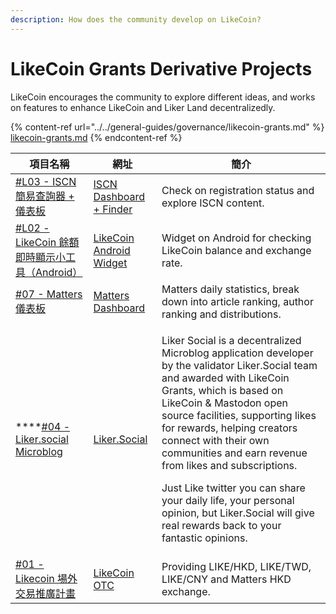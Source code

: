 ```yaml
---
description: How does the community develop on LikeCoin?
---
```


# LikeCoin Grants Derivative Projects

LikeCoin encourages the community to explore different ideas, and works on features to enhance LikeCoin and Liker Land decentralizedly.

{% content-ref url="../../general-guides/governance/likecoin-grants.md" %}
[likecoin-grants.md](../../general-guides/governance/likecoin-grants.md)
{% endcontent-ref %}

| **項目名稱**                                                                                                                       | **網址**                                                                                                                 | **簡介**                                                                                                                                                                                                                                                                                                                                                                                                                                                                                                 |
| ------------------------------------------------------------------------------------------------------------------------------ | ---------------------------------------------------------------------------------------------------------------------- | ------------------------------------------------------------------------------------------------------------------------------------------------------------------------------------------------------------------------------------------------------------------------------------------------------------------------------------------------------------------------------------------------------------------------------------------------------------------------------------------------------ |
| [#L03 - ISCN 簡易查詢器 + 儀表板](https://www.notion.so/L03-ISCN-38874936923548a88450af1651eeccf6)                                     | [ISCN Dashboard + Finder](https://datastudio.google.com/u/0/reporting/16219925-2790-4e7b-a4e9-4a26b7e3524b/page/kPABC) | Check on registration status and explore ISCN content.                                                                                                                                                                                                                                                                                                                                                                                                                                                 |
| [#L02 - LikeCoin 餘額即時顯示小工具（Android）](https://likecoingrants.notion.site/L02-LikeCoin-Android-e7c38e15770e40b58ea1c14c2fbce4cb) | [LikeCoin Android Widget](https://play.google.com/store/apps/details?id=com.noahliu.likebalance)                       | Widget on Android for checking LikeCoin balance and exchange rate.                                                                                                                                                                                                                                                                                                                                                                                                                                     |
| [#07 - Matters 儀表板](https://www.notion.so/07-Matters-d93f7803ba76422fbbda2614572ea7b8)                                         | [Matters Dashboard](https://datastudio.google.com/u/0/reporting/16219925-2790-4e7b-a4e9-4a26b7e3524b/page/kPABC)       | Matters daily statistics, break down into article ranking, author ranking and distributions.                                                                                                                                                                                                                                                                                                                                                                                                           |
| ****[#04 - Liker.social Microblog](https://www.notion.so/04-Liker-social-Microblog-b266e07da4704d84983f4ef5d0b3f469)           | [Liker.Social](https://liker.social)                                                                                   | <p>Liker Social is a decentralized Microblog application developer by the validator Liker.Social team and awarded with LikeCoin Grants, which is based on LikeCoin &#x26; Mastodon open source facilities, supporting likes for rewards, helping creators connect with their own communities and earn revenue from likes and subscriptions.</p><p>Just Like twitter you can share your daily life, your personal opinion, but Liker.Social will give real rewards back to your fantastic opinions.</p> |
| [#01 - Likecoin 場外交易推廣計畫](https://www.notion.so/01-Likecoin-7c79e932e8eb4416bb59a9a39b58fde4)                                  | [LikeCoin OTC](https://lotc.netlify.app)                                                                               | Providing LIKE/HKD, LIKE/TWD, LIKE/CNY and Matters HKD exchange.                                                                                                                                                                                                                                                                                                                                                                                                                                       |
